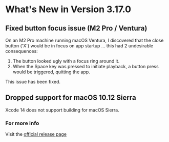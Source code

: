 #  What's New in Version 3.17.0

## Fixed button focus issue (M2 Pro / Ventura)

On an M2 Pro machine running macOS Ventura, I discovered that the close button ('X') would be in focus on app startup ... this had 2 undesirable consequences:
1. The button looked ugly with a focus ring around it.
2. When the Space key was pressed to initiate playback, a button press would be triggered, quitting the app.

This issue has been fixed.

## Dropped support for macOS 10.12 Sierra

Xcode 14 does not support building for macOS Sierra.

### **For more info**
Visit the [official release page](https://github.com/kartik-venugopal/aural-player/releases/tag/v3.17.0)
